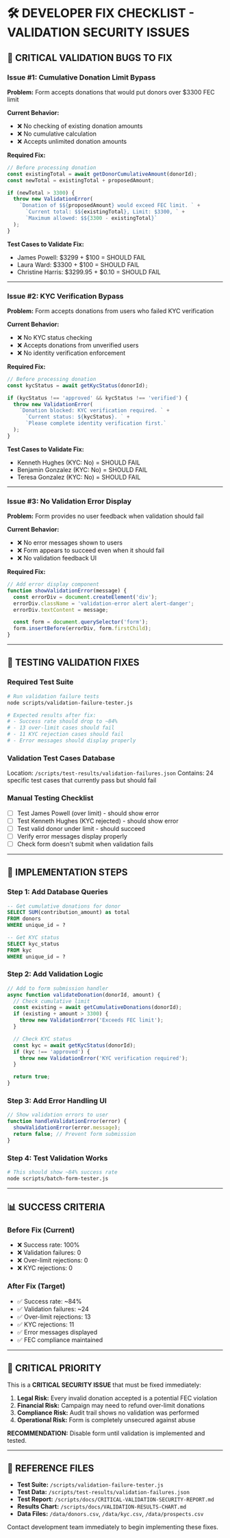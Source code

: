 # 🛠️ DEVELOPER FIX CHECKLIST - VALIDATION SECURITY ISSUES

## 🚨 CRITICAL VALIDATION BUGS TO FIX

### Issue #1: Cumulative Donation Limit Bypass

**Problem:** Form accepts donations that would put donors over $3300 FEC limit

**Current Behavior:**

- ❌ No checking of existing donation amounts
- ❌ No cumulative calculation
- ❌ Accepts unlimited donation amounts

**Required Fix:**

```javascript
// Before processing donation
const existingTotal = await getDonorCumulativeAmount(donorId);
const newTotal = existingTotal + proposedAmount;

if (newTotal > 3300) {
  throw new ValidationError(
    `Donation of $${proposedAmount} would exceed FEC limit. ` +
      `Current total: $${existingTotal}, Limit: $3300, ` +
      `Maximum allowed: $${3300 - existingTotal}`
  );
}
```

**Test Cases to Validate Fix:**

- James Powell: $3299 + $100 = SHOULD FAIL
- Laura Ward: $3300 + $100 = SHOULD FAIL
- Christine Harris: $3299.95 + $0.10 = SHOULD FAIL

---

### Issue #2: KYC Verification Bypass

**Problem:** Form accepts donations from users who failed KYC verification

**Current Behavior:**

- ❌ No KYC status checking
- ❌ Accepts donations from unverified users
- ❌ No identity verification enforcement

**Required Fix:**

```javascript
// Before processing donation
const kycStatus = await getKycStatus(donorId);

if (kycStatus !== 'approved' && kycStatus !== 'verified') {
  throw new ValidationError(
    `Donation blocked: KYC verification required. ` +
      `Current status: ${kycStatus}. ` +
      `Please complete identity verification first.`
  );
}
```

**Test Cases to Validate Fix:**

- Kenneth Hughes (KYC: No) = SHOULD FAIL
- Benjamin Gonzalez (KYC: No) = SHOULD FAIL
- Teresa Gonzalez (KYC: No) = SHOULD FAIL

---

### Issue #3: No Validation Error Display

**Problem:** Form provides no user feedback when validation should fail

**Current Behavior:**

- ❌ No error messages shown to users
- ❌ Form appears to succeed even when it should fail
- ❌ No validation feedback UI

**Required Fix:**

```javascript
// Add error display component
function showValidationError(message) {
  const errorDiv = document.createElement('div');
  errorDiv.className = 'validation-error alert alert-danger';
  errorDiv.textContent = message;

  const form = document.querySelector('form');
  form.insertBefore(errorDiv, form.firstChild);
}
```

---

## 🧪 TESTING VALIDATION FIXES

### Required Test Suite

```bash
# Run validation failure tests
node scripts/validation-failure-tester.js

# Expected results after fix:
# - Success rate should drop to ~84%
# - 13 over-limit cases should fail
# - 11 KYC rejection cases should fail
# - Error messages should display properly
```

### Validation Test Cases Database

Location: `/scripts/test-results/validation-failures.json`
Contains: 24 specific test cases that currently pass but should fail

### Manual Testing Checklist

- [ ] Test James Powell (over limit) - should show error
- [ ] Test Kenneth Hughes (KYC rejected) - should show error
- [ ] Test valid donor under limit - should succeed
- [ ] Verify error messages display properly
- [ ] Check form doesn't submit when validation fails

---

## 🔧 IMPLEMENTATION STEPS

### Step 1: Add Database Queries

```sql
-- Get cumulative donations for donor
SELECT SUM(contribution_amount) as total
FROM donors
WHERE unique_id = ?

-- Get KYC status
SELECT kyc_status
FROM kyc
WHERE unique_id = ?
```

### Step 2: Add Validation Logic

```javascript
// Add to form submission handler
async function validateDonation(donorId, amount) {
  // Check cumulative limit
  const existing = await getCumulativeDonations(donorId);
  if (existing + amount > 3300) {
    throw new ValidationError('Exceeds FEC limit');
  }

  // Check KYC status
  const kyc = await getKycStatus(donorId);
  if (kyc !== 'approved') {
    throw new ValidationError('KYC verification required');
  }

  return true;
}
```

### Step 3: Add Error Handling UI

```javascript
// Show validation errors to user
function handleValidationError(error) {
  showValidationError(error.message);
  return false; // Prevent form submission
}
```

### Step 4: Test Validation Works

```bash
# This should show ~84% success rate
node scripts/batch-form-tester.js
```

---

## 📊 SUCCESS CRITERIA

### Before Fix (Current)

- ❌ Success rate: 100%
- ❌ Validation failures: 0
- ❌ Over-limit rejections: 0
- ❌ KYC rejections: 0

### After Fix (Target)

- ✅ Success rate: ~84%
- ✅ Validation failures: ~24
- ✅ Over-limit rejections: 13
- ✅ KYC rejections: 11
- ✅ Error messages displayed
- ✅ FEC compliance maintained

---

## 🚨 CRITICAL PRIORITY

This is a **CRITICAL SECURITY ISSUE** that must be fixed immediately:

1. **Legal Risk:** Every invalid donation accepted is a potential FEC violation
2. **Financial Risk:** Campaign may need to refund over-limit donations
3. **Compliance Risk:** Audit trail shows no validation was performed
4. **Operational Risk:** Form is completely unsecured against abuse

**RECOMMENDATION:** Disable form until validation is implemented and tested.

---

## 📁 REFERENCE FILES

- **Test Suite:** `/scripts/validation-failure-tester.js`
- **Test Data:** `/scripts/test-results/validation-failures.json`
- **Test Report:** `/scripts/docs/CRITICAL-VALIDATION-SECURITY-REPORT.md`
- **Results Chart:** `/scripts/docs/VALIDATION-RESULTS-CHART.md`
- **Data Files:** `/data/donors.csv`, `/data/kyc.csv`, `/data/prospects.csv`

Contact development team immediately to begin implementing these fixes.
